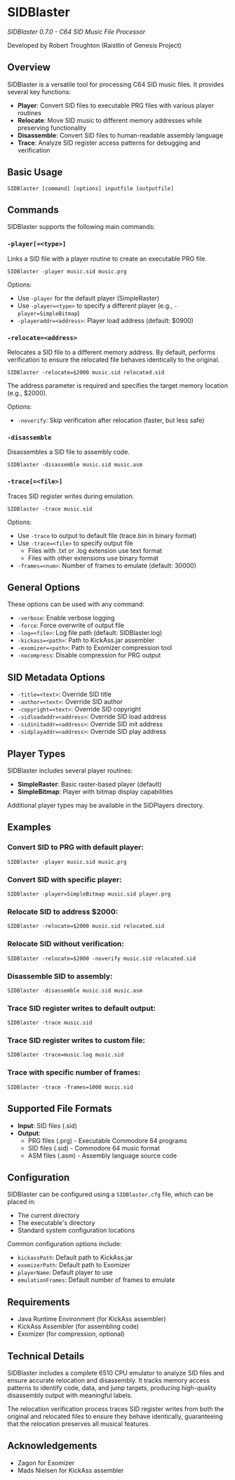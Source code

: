 # SIDBlaster

*SIDBlaster 0.7.0 - C64 SID Music File Processor*

Developed by Robert Troughton (Raistlin of Genesis Project)

## Overview

SIDBlaster is a versatile tool for processing C64 SID music files. It provides several key functions:

- **Player**: Convert SID files to executable PRG files with various player routines
- **Relocate**: Move SID music to different memory addresses while preserving functionality
- **Disassemble**: Convert SID files to human-readable assembly language
- **Trace**: Analyze SID register access patterns for debugging and verification

## Basic Usage

```
SIDBlaster [command] [options] inputfile [outputfile]
```

## Commands

SIDBlaster supports the following main commands:

### `-player[=<type>]` 
Links a SID file with a player routine to create an executable PRG file.

```
SIDBlaster -player music.sid music.prg
```

Options:
- Use `-player` for the default player (SimpleRaster)
- Use `-player=<type>` to specify a different player (e.g., `-player=SimpleBitmap`)
- `-playeraddr=<address>`: Player load address (default: $0900)

### `-relocate=<address>`
Relocates a SID file to a different memory address. By default, performs verification to ensure the relocated file behaves identically to the original.

```
SIDBlaster -relocate=$2000 music.sid relocated.sid
```

The address parameter is required and specifies the target memory location (e.g., $2000).

Options:
- `-noverify`: Skip verification after relocation (faster, but less safe)

### `-disassemble`
Disassembles a SID file to assembly code.

```
SIDBlaster -disassemble music.sid music.asm
```

### `-trace[=<file>]`
Traces SID register writes during emulation.

```
SIDBlaster -trace music.sid
```

Options:
- Use `-trace` to output to default file (trace.bin in binary format)
- Use `-trace=<file>` to specify output file
  - Files with .txt or .log extension use text format
  - Files with other extensions use binary format
- `-frames=<num>`: Number of frames to emulate (default: 30000)

## General Options

These options can be used with any command:

- `-verbose`: Enable verbose logging
- `-force`: Force overwrite of output file
- `-log=<file>`: Log file path (default: SIDBlaster.log)
- `-kickass=<path>`: Path to KickAss.jar assembler
- `-exomizer=<path>`: Path to Exomizer compression tool
- `-nocompress`: Disable compression for PRG output

## SID Metadata Options

- `-title=<text>`: Override SID title
- `-author=<text>`: Override SID author
- `-copyright=<text>`: Override SID copyright
- `-sidloadaddr=<address>`: Override SID load address
- `-sidinitaddr=<address>`: Override SID init address
- `-sidplayaddr=<address>`: Override SID play address

## Player Types

SIDBlaster includes several player routines:

- **SimpleRaster**: Basic raster-based player (default)
- **SimpleBitmap**: Player with bitmap display capabilities

Additional player types may be available in the SIDPlayers directory.

## Examples

### Convert SID to PRG with default player:

```
SIDBlaster -player music.sid music.prg
```

### Convert SID with specific player:

```
SIDBlaster -player=SimpleBitmap music.sid player.prg
```

### Relocate SID to address $2000:

```
SIDBlaster -relocate=$2000 music.sid relocated.sid
```

### Relocate SID without verification:

```
SIDBlaster -relocate=$2000 -noverify music.sid relocated.sid
```

### Disassemble SID to assembly:

```
SIDBlaster -disassemble music.sid music.asm
```

### Trace SID register writes to default output:

```
SIDBlaster -trace music.sid
```

### Trace SID register writes to custom file:

```
SIDBlaster -trace=music.log music.sid
```

### Trace with specific number of frames:

```
SIDBlaster -trace -frames=1000 music.sid
```

## Supported File Formats

- **Input**: SID files (.sid)
- **Output**: 
  - PRG files (.prg) - Executable Commodore 64 programs
  - SID files (.sid) - Commodore 64 music format
  - ASM files (.asm) - Assembly language source code

## Configuration

SIDBlaster can be configured using a `SIDBlaster.cfg` file, which can be placed in:
- The current directory
- The executable's directory
- Standard system configuration locations

Common configuration options include:
- `kickassPath`: Default path to KickAss.jar
- `exomizerPath`: Default path to Exomizer
- `playerName`: Default player to use
- `emulationFrames`: Default number of frames to emulate

## Requirements

- Java Runtime Environment (for KickAss assembler)
- KickAss Assembler (for assembling code)
- Exomizer (for compression, optional)

## Technical Details

SIDBlaster includes a complete 6510 CPU emulator to analyze SID files and ensure accurate relocation and disassembly. It tracks memory access patterns to identify code, data, and jump targets, producing high-quality disassembly output with meaningful labels.

The relocation verification process traces SID register writes from both the original and relocated files to ensure they behave identically, guaranteeing that the relocation preserves all musical features.

## Acknowledgements

- Zagon for Exomizer
- Mads Nielsen for KickAss assembler